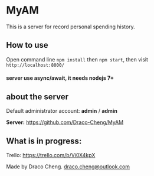 # MyAM

This is a server for record personal spending history.

## How to use
 Open command line ```npm install``` then ```npm start```, then visit ```http://localhost:8000/```
 
 #### server use async/await, it needs nodejs 7+

## about the server
Default administrator account: __admin__ / __admin__

__Server:__ https://github.com/Draco-Cheng/MyAM

## What is in progress:
Trello: https://trello.com/b/Vi0X4kpX



Made by Draco Cheng.
draco.cheng@outlook.com





